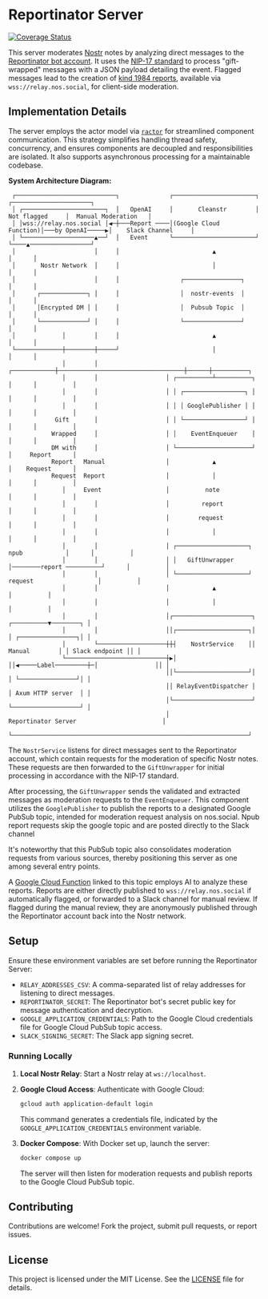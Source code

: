 # Reportinator Server
[![Coverage Status](https://coveralls.io/repos/github/planetary-social/reportinator_server/badge.svg?branch=main)](https://coveralls.io/github/planetary-social/reportinator_server?branch=main)

This server moderates [Nostr](https://nostr.org) notes by analyzing direct messages to the [Reportinator bot account](https://njump.me/reportinator@nos.social). It uses the [NIP-17 standard](https://github.com/nostr-protocol/nips/pull/686) to process "gift-wrapped" messages with a JSON payload detailing the event. Flagged messages lead to the creation of [kind 1984 reports](https://github.com/nostr-protocol/nips/blob/master/56.md), available via `wss://relay.nos.social`, for client-side moderation.


## Implementation Details

The server employs the actor model via [`ractor`](https://github.com/slawlor/ractor) for streamlined component communication. This strategy simplifies handling thread safety, concurrency, and ensures components are decoupled and responsibilities are isolated. It also supports asynchronous processing for a maintainable codebase.

**System Architecture Diagram:**

```
 ┌────────────────────────────┐              ┌───────────────────────┐                  ┌──────────────────────┐
 │ ┌───────────────────────┐  │   OpenAI     │       Cleanstr        │  Not flagged     │  Manual Moderation   │
 │ │wss://relay.nos.social │◀─┼───Report ────│(Google Cloud Function)│───by OpenAI─────▶│    Slack Channel     │
 │ └────────────────────▲──┘  │   Event      └───────────────────────┘                  └────▲─────────────────┘
 │                      │     │                          ▲                                   │      │
 │       Nostr Network  │     │                          │                                   │      │
 │                      │     │                 ┌────────────────┐                           │      │
 │      ┌─────────────┐ │     │                 │  nostr-events  │                           │      │
 │      │Encrypted DM │ │     │                 │  Pubsub Topic  │                           │      │
 │      └─────────────┘ │     │                 └────────────────┘                           │      │
 │             │        │     │                          ▲                                   │      │
 └─────────────┼────────┼─────┘                          │                                   │      │
               │        │                   ┌────────────┼───────────────────────────────────┼──────┼──────────┐
               │        │                   │ ┌──────────┴──────────┐                        │      │          │
               │        │                   │ │ ┌─────────────────┐ │                        │      │          │
               │        │                   │ │ │ GooglePublisher │ │                        │      │          │
             Gift       │                   │ │ └─────────────────┘ │                        │      │          │
            Wrapped     │                   │ │    EventEnqueuer    │                        │      │          │
            DM with     │                   │ └─────────────────────┘                        │     Report      │
            Report   Manual                 │            ▲                                   │    Request      │
            Request  Report                 │            │                                   │      │          │
               │     Event                  │          note                                  │      │          │
               │        │                   │         report                                 │      │          │
               │        │                   │        request                                 │      │          │
               │        │                   │            │                                   │      │          │
               │        │                   │ ┌────────────────────┐         npub            │      │          │
               │        │                   │ │   GiftUnwrapper    │────────report ──────────┘      │          │
               │        │                   │ └────────────────────┘       request                  │          │
               │        │                   │            ▲                                          │          │
               │        │                   │            │                                          │          │
               │        │                   │┌──────────────────────┐                    ┌──────────▼────────┐ │
               │        │                   ││┌────────────────────┐│                    │ ┌────────────────┐│ │
               │        └───────────────────┼┼┤    NostrService    ││      Manual        │ │ Slack endpoint ││ │
               └────────────────────────────┼▶│                    ││◀─────Label─────────┼─│                ││ │
                                            ││└────────────────────┘│                    │ └────────────────┘│ │
                                            ││ RelayEventDispatcher │                    │ Axum HTTP server  │ │
                                            │└──────────────────────┘                    └───────────────────┘ │
                                            │                       Reportinator Server                        │
                                            └──────────────────────────────────────────────────────────────────┘
```
The `NostrService` listens for direct messages sent to the Reportinator account, which contain requests for the moderation of specific Nostr notes. These requests are then forwarded to the `GiftUnwrapper` for initial processing in accordance with the NIP-17 standard.

After processing, the `GiftUnwrapper` sends the validated and extracted messages as moderation requests to the `EventEnqueuer`. This component utilizes the `GooglePublisher` to publish the reports to a designated Google PubSub topic, intended for moderation request analysis on nos.social. Npub report requests skip the google topic and are posted directly to the Slack channel

It's noteworthy that this PubSub topic also consolidates moderation requests from various sources, thereby positioning this server as one among several entry points.

A [Google Cloud Function](https://github.com/planetary-social/cleanstr) linked to this topic employs AI to analyze these reports. Reports are either directly published to `wss://relay.nos.social` if automatically flagged, or forwarded to a Slack channel for manual review. If flagged during the manual review, they are anonymously published through the Reportinator account back into the Nostr network.

## Setup

Ensure these environment variables are set before running the Reportinator Server:

- `RELAY_ADDRESSES_CSV`: A comma-separated list of relay addresses for listening to direct messages.
- `REPORTINATOR_SECRET`: The Reportinator bot's secret public key for message authentication and decryption.
- `GOOGLE_APPLICATION_CREDENTIALS`: Path to the Google Cloud credentials file for Google Cloud PubSub topic access.
- `SLACK_SIGNING_SECRET`: The Slack app signing secret.

### Running Locally

1. **Local Nostr Relay**: Start a Nostr relay at `ws://localhost`.

2. **Google Cloud Access**: Authenticate with Google Cloud:
   ```sh
   gcloud auth application-default login
   ```
   This command generates a credentials file, indicated by the `GOOGLE_APPLICATION_CREDENTIALS` environment variable.

3. **Docker Compose**: With Docker set up, launch the server:
   ```sh
   docker compose up
   ```
   The server will then listen for moderation requests and publish reports to the Google Cloud PubSub topic.

## Contributing
Contributions are welcome! Fork the project, submit pull requests, or report issues.

## License
This project is licensed under the MIT License. See the [LICENSE](LICENSE) file for details.
